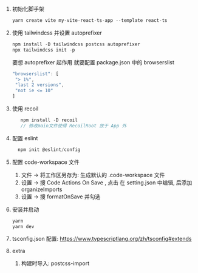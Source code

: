 1. 初始化脚手架
   ```ts
   yarn create vite my-vite-react-ts-app --template react-ts
   ```
2. 使用 tailwindcss 并设置 autoprefixer

   ```ts
   npm install -D tailwindcss postcss autoprefixer
   npx tailwindcss init -p
   ```

   要想 autoprefixer 起作用 就要配置 package.json 中的 browserslist

   ```ts
   "browserslist": [
    "> 1%",
    "last 2 versions",
    "not ie <= 10"
   ]
   ```

3. 使用 recoil

   ```ts
      npm install -D recoil
      // 修改main文件使得 RecoilRoot 放于 App 外
   ```

4. 配置 eslint

   ```ts
     npm init @eslint/config
   ```

5. 配置 code-workspace 文件

   1. 文件 -> 将工作区另存为: 生成默认的 .code-workspace 文件
   2. 设置 -> 搜 Code Actions On Save , 点击 在 setting.json 中编辑, 后添加 organizeImports
   3. 设置 -> 搜 formatOnSave 并勾选

6. 安装并启动

   ```ts
   yarn
   yarn dev
   ```

7. tsconfig.json 配置: https://www.typescriptlang.org/zh/tsconfig#extends

8. extra
   1. 构建时导入: postcss-import
